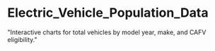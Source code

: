 # Electric_Vehicle_Population_Data
"Interactive charts for total vehicles by model year, make, and CAFV eligibility."
